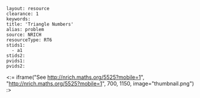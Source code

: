 ````
layout: resource
clearance: 1
keywords:
title: 'Triangle Numbers'
alias: problem
source: NRICH
resourceType: RT6
stids1: 
  - a1
stids2:
pvids1:
pvids2:

````

<:= iframe("See http://nrich.maths.org/5525?mobile=1", "http://nrich.maths.org/5525?mobile=1", 700, 1150, image="thumbnail.png") :>

